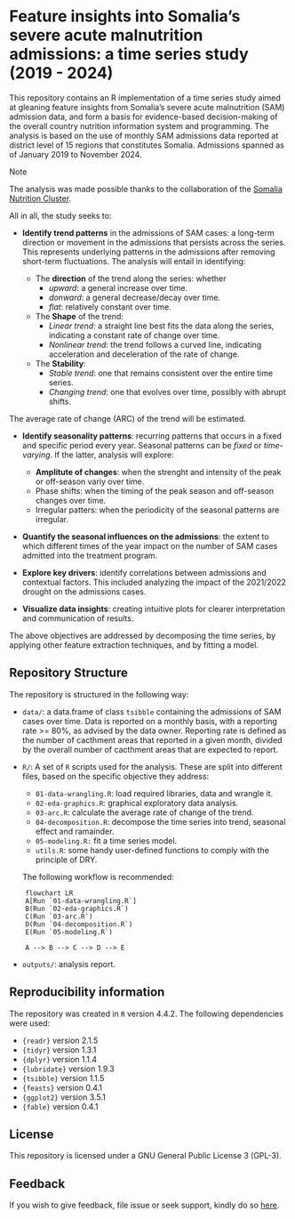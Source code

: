 

# Feature insights into Somalia’s severe acute malnutrition admissions: a time series study (2019 - 2024)

This repository contains an R implementation of a time series study
aimed at gleaning feature insights from Somalia’s severe acute
malnutrition (SAM) admission data, and form a basis for evidence-based
decision-making of the overall country nutrition information system and
programming. The analysis is based on the use of monthly SAM admissions
data reported at district level of 15 regions that constitutes Somalia.
Admissions spanned as of January 2019 to November 2024.

> [!NOTE]
>
> The analysis was made possible thanks to the collaboration of the
> [Somalia Nutrition
> Cluster](https://response.reliefweb.int/somalia/nutrition).

All in all, the study seeks to:

- **Identify trend patterns** in the admissions of SAM cases: a
  long-term direction or movement in the admissions that persists across
  the series. This represents underlying patterns in the admissions
  after removing short-term fluctuations. The analysis will entail in
  identifying:

  - The **direction** of the trend along the series: whether
    - *upward*: a general increase over time.
    - *donward*: a general decrease/decay over time.
    - *flat*: relatively constant over time.
  - The **Shape** of the trend:
    - *Linear trend*: a straight line best fits the data along the
      series, indicating a constant rate of change over time.
    - *Nonlinear trend*: the trend follows a curved line, indicating
      acceleration and deceleration of the rate of change.
  - The **Stability**:
    - *Stable trend*: one that remains consistent over the entire time
      series.
    - *Changing trend*: one that evolves over time, possibly with abrupt
      shifts.

The average rate of change (ARC) of the trend will be estimated.

- **Identify seasonality patterns**: recurring patterns that occurs in a
  fixed and specific period every year. Seasonal patterns can be *fixed*
  or *time-varying*. If the latter, analysis will explore:

  - **Amplitute of changes**: when the strenght and intensity of the
    peak or off-season variy over time.
  - Phase shifts: when the timing of the peak season and off-season
    changes over time.
  - Irregular patters: when the periodicity of the seasonal patterns are
    irregular.

- **Quantify the seasonal influences on the admissions**: the extent to
  which different times of the year impact on the number of SAM cases
  admitted into the treatment program.

- **Explore key drivers**: identify correlations between admissions and
  contextual factors. This included analyzing the impact of the
  2021/2022 drought on the admissions cases.

- **Visualize data insights**: creating intuitive plots for clearer
  interpretation and communication of results.

The above objectives are addressed by decomposing the time series, by
applying other feature extraction techniques, and by fitting a model.

## Repository Structure

The repository is structured in the following way:

- `data/`: a data.frame of class `tsibble` containing the admissions of
  SAM cases over time. Data is reported on a monthly basis, with a
  reporting rate \>= 80%, as advised by the data owner. Reporting rate
  is defined as the number of cacthment areas that reported in a given
  month, divided by the overall number of cacthment areas that are
  expected to report.
- `R/`: A set of `R` scripts used for the analysis. These are split into
  different files, based on the specific objective they address:
  - `01-data-wrangling.R`: load required libraries, data and wrangle it.
  - `02-eda-graphics.R`: graphical exploratory data analysis.
  - `03-arc.R`: calculate the average rate of change of the trend.
  - `04-decomposition.R`: decompose the time series into trend, seasonal
    effect and ramainder.
  - `05-modeling.R:` fit a time series model.
  - `utils.R`: some handy user-defined functions to comply with the
    principle of DRY.

  The following workflow is recommended:

``` mermaid
    flowchart LR
    A[Run `01-data-wrangling.R`] 
    B(Run `02-eda-graphics.R`)
    C(Run `03-arc.R`)
    D(Run `04-decomposition.R`)
    E(Run `05-modeling.R`)

    A --> B --> C --> D --> E
```

- `outputs/`: analysis report.

## Reproducibility information

The repository was created in `R` version 4.4.2. The following
dependencies were used:  
- `{readr}` version 2.1.5  
- `{tidyr}` version 1.3.1  
- `{dplyr}` version 1.1.4  
- `{lubridate}` version 1.9.3  
- `{tsibble}` version 1.1.5  
- `{feasts}` version 0.4.1  
- `{ggplot2}` version 3.5.1  
- `{fable}` version 0.4.1

## License

This repository is licensed under a GNU General Public License 3
(GPL-3).

## Feedback

If you wish to give feedback, file issue or seek support, kindly do so
[here](https://github.com/nutimes/som-sam-admit/issues).
